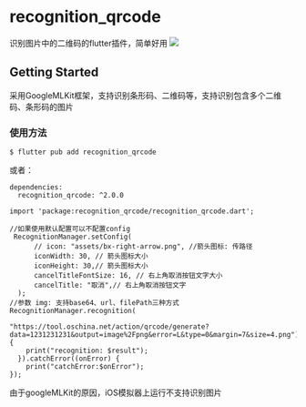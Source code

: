 # recognition_qrcode

识别图片中的二维码的flutter插件，简单好用
 ![](./demo.gif)
## Getting Started
采用GoogleMLKit框架，支持识别条形码、二维码等，支持识别包含多个二维码、条形码的图片
### 使用方法
```
$ flutter pub add recognition_qrcode
```
或者：
```
dependencies:
  recognition_qrcode: ^2.0.0
```

```
import 'package:recognition_qrcode/recognition_qrcode.dart';

//如果使用默认配置可以不配置config
 RecognitionManager.setConfig(
      // icon: "assets/bx-right-arrow.png", //箭头图标: 传路径
      iconWidth: 30, // 箭头图标大小
      iconHeight: 30,// 箭头图标大小
      cancelTitleFontSize: 16, // 右上角取消按钮文字大小
      cancelTitle: "取消",// 右上角取消按钮文字
  );
//参数 img: 支持base64、url、filePath三种方式
RecognitionManager.recognition(
                        "https://tool.oschina.net/action/qrcode/generate?data=1231231231&output=image%2Fpng&error=L&type=0&margin=7&size=4.png").then((result) {
    print("recognition: $result");
  }).catchError((onError) {
    print("catchError:$onError");
});
```
由于googleMLKit的原因，iOS模拟器上运行不支持识别图片

